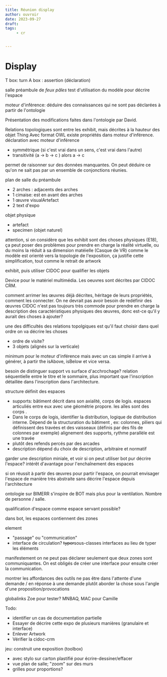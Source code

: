 ```yaml
---
title: Réunion display
author: ouvroir
date: 2023-09-27
draft: 
tags:
     - cr


---
```


# Display

T box: turn
A box : assertion (déclaration)

salle préambule de *feux pâles* 
test d'utilisation du modèle pour décrire l'espace

moteur d'inférence: déduire des connaissances qui ne sont pas déclarées à partir de l'ontologie

Présentation des modifications faites dans l'ontologie par David.

Relations topologiques sont entre les exhibit, mais décrites à la hauteur des objet Thing 
Avec format OWL existe propriétés dans moteur d'inférence.  
déclaration avec moteur d'inférence
- symmétrique (si c'est vrai dans un sens, c'est vrai dans l'autre)
- transitivité (a → b → c ) alors a → c

permet de raisonner sur des données manquantes. On peut déduire ce qu'on ne sait pas par un ensemble de conjonctions réunies.


plan de salle du préambule
- 2 arches : adjacents des arches
- 1 cimaise: est en avant des arches
- 1 œuvre visualArtefact
- 2 text d'expo

objet physique
- artefact
- specimen (objet naturel)

attention, si on considère que les exhibit sont des choses physiques (E18), ça peut poser des problèmes pour prendre en charge la réalité virtuelle, ou du moins la réduit à sa dimension matéielle (Casque de VR)
comme le modèle est orienté vers la topologie de l'exposition, ça justifie cette simplification, tout comme le retrait de artwork

exhibit, puis utiliser CIDOC pour qualifier les objets

Device pour le matériel multimédia.
Les oeuvres sont décrites par CIDOC CRM.

comment arrimer les œuvres déjà décrites, héritage de leurs propriétés, comment les connecter. On ne devrait pas avoir besoin de redéfinir des œuvres
CIDOC n'est pas toujours très commode pour prendre en charge la description des caractéristiques physiques des œuvres, donc est-ce qu'il y aurait des choses à ajouter? 

une des difficultés des relations topolgiques est qu'il faut choisir dans quel ordre on va décrire les choses
- ordre de visite? 
- 3 objets (alignés sur la verticale) 

minimum pour le moteur d'inférence mais avec un cas simple il arrive à générer, à partir the isAbove, isBelow et vice versa.

besoin de distinguer support vs surface d'acchrochage? 
relation séquentielle entre le titre et le sommaire, plus important que l'inscription détaillée dans l'inscription dans l'architecture.

structure définit des espaces
- supports: bâtiment décrit dans son axialité, corps de logis. espaces articuliés entre eux avec une géométrie propore. les aîles sont des corps . 
- Dans le corps de logis, identifier la distribution, logique de distribution interne. Dépend de la structuration du bâtiment , ex: colonnes, piliers qui définissent des travées et des vaisseaux (définis par des fils de colonnes par exemple) alignement des supports, rythme parallèle est une travée
- plutôt des refends percés par des arcades
- description dépend du choix de description, arbitraire et normatif

garder une description miniale, et voir si on peut utiliser bot pur décrire l'espace?
intérêt d'avantage pour l'enchaînement des espaces

si on réussit à partir des œuvres pour partir l'espace, on pourrait envisager l'espace de manière très abstraite sans décrire l'espace depuis l'architecture

ontologie sur BIMERR s'inspire de BOT mais plus pour la ventilation. Nombre de personne / salle. 

qualification d'espace comme espace servant possible? 

dans bot, les espaces contiennent des zones

element 
- "passage" ou "communication"
- interface de circulation? 
~~typer~~sous-classes interfaces au lieu de typer les éléments

manifestement on ne peut pas déclarer seulement que deux zones sont communiquantes. On est obligés de créer une interface pour ensuite créer la communication.



montrer les affordances des outils
ne pas être dans l'attente d'une demande / en réponse à une demande
plutôt aborder la chose sous l'angle d'une proposition/provocations

globalinks Zoe pour tester? MNBAQ, MAC pour Camille



Todo: 
- identifier un cas de documentation partielle
- Essayer de décrire cette expo de plusieurs manières (granulaire et interface)
- Enlever Artwork
- Vérifier la cidoc-crm


jeu: construit une exposition (toolbox)
- avec stylo sur carton plastifié pour écrire-dessiner/effacer
- vue plan de salle; "zoom" sur des murs
- grilles pour proportions? 